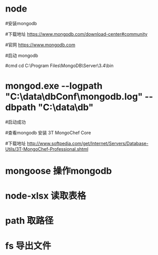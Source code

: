 # node

#安装mongodb

#下载地址  https://www.mongodb.com/download-center#community

#官网  https://www.mongodb.com

#启动 mongodb

#cmd cd C:\Program Files\MongoDB\Server\3.4\bin

# mongod.exe --logpath "C:\data\dbConf\mongodb.log" --dbpath "C:\data\db"

#启动成功

#查看mongodb 安装 3T MongoChef Core

#下载地址  http://www.softpedia.com/get/Internet/Servers/Database-Utils/3T-MongoChef-Professional.shtml

# mongoose 操作mongodb

# node-xlsx 读取表格

# path 取路径

# fs 导出文件
